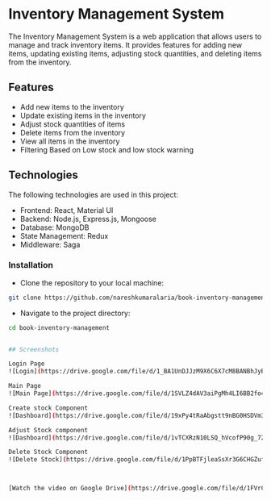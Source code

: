 # Inventory Management System
The Inventory Management System is a web application that allows users to manage and track inventory items. It provides features for adding new items, updating existing items, adjusting stock quantities, and deleting items from the inventory.

## Features

- Add new items to the inventory
- Update existing items in the inventory
- Adjust stock quantities of items
- Delete items from the inventory
- View all items in the inventory
- Filtering Based on Low stock and low stock warning


## Technologies

The following technologies are used in this project:

- Frontend: React, Material UI
- Backend: Node.js, Express.js, Mongoose
- Database: MongoDB
- State Management: Redux
- Middleware: Saga


### Installation

- Clone the repository to your local machine:
```bash
git clone https://github.com/nareshkumaralaria/book-inventory-management.git

```
- Navigate to the project directory:
```bash
cd book-inventory-management


## Screenshots

Login Page
![Login](https://drive.google.com/file/d/1_BA1UnDJJzM9X6C6X7cM8BANBhJyBsmp/view?usp=sharing)

Main Page
![Main Page](https://drive.google.com/file/d/1SVLZ4dAV3aiPgMh4LI6BB2fo43bIW0OT/view?usp=sharing)

Create stock Component
![Dashboard](https://drive.google.com/file/d/19xPy4tRaAbgstt9nBG0HSDVm3FTJqETD/view?usp=sharing)

Adjust Stock component
![Dashboard](https://drive.google.com/file/d/1vTCXRzN10LSQ_hVcofP90g_72GG-PB26/view?usp=sharing)

Delete Stock Component
![Delete Stock](https://drive.google.com/file/d/1PpBTFjleaSsXr3G6CHGZufcFkwl40ffF/view?usp=sharing)



[Watch the video on Google Drive](https://drive.google.com/file/d/1FVrCPKQrc5xisRaVhaZuSNxOxnRJ93H5/view?usp=sharing)

